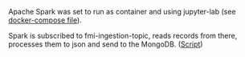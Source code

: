 Apache Spark was set to run as container and using jupyter-lab (see [docker-compose file](https://github.com/ksenia-tabakova/api-kafka-spark-mongodb-streamlit_pipeline/blob/main/Spark/docker-compose-kafka-spark.yml)).

Spark is subscribed to fmi-ingestion-topic, reads records from there, processes them to json and send to the MongoDB. ([Script](https://github.com/ksenia-tabakova/api-kafka-spark-mongodb-streamlit_pipeline/blob/main/Spark/spark-stream-mongodb.ipynb))
